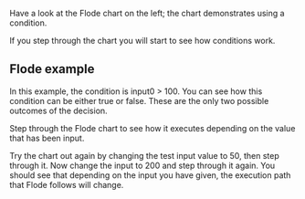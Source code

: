 Have a look at the Flode chart on the left; the chart demonstrates using a condition.

If you step through the chart you will start to see how conditions work.

## Flode example
In this example, the condition is input0 > 100. You can see how this condition can be either true or false. These are the only two possible outcomes of the decision.

Step through the Flode chart to see how it executes depending on the value that has been input. 

Try the chart out again by changing the test input value to 50, then step through it. Now change the input to 200 and step through it again. You should see that depending on the input you have given, the execution path that Flode follows will change.
